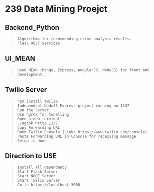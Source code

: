 # 239 Data Mining Proejct

## Backend_Python
>     Algorithms for recommending crime analysis results. 
>     Flask REST Services

## UI_MEAN
>     Used MEAN (Mongo, Express, AngularJS, NodeJS) for front end development.

## Twilio Server
>     npm install twilio
>     Independent NodeJS Express project running on 1337
>     Run the Server
>     Use ngrok for tunelling
>     Open a new terminal
>     ./ngrok htttp 1337
>     Copy Forwarding URL
>     Open Twilio Console [Link: https://www.twilio.com/console]
>     Paste Forwarding URL in Console for receiving message
>     Setup is done

## Direction to USE
>     Install all dependency
>     Start Flask Server
>     Start NODE Server
>     Start Twilio Server
>     Go to https://localhost:3000
